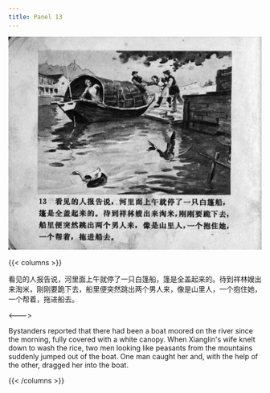 ```yaml
---
title: Panel 13
---
```


![zhufu panel](./../../../images/zhufu/seifert0772_zf_0018_013.jpg)

{{< columns >}}

看见的人报告说，河里面上午就停了一只白篷船，篷是全盖起来的。待到祥林嫂出来淘米，刚刚要跪下去，船里便突然跳出两个男人来，像是山里人，一个抱住她，一个帮着，拖进船去。

<--->

Bystanders reported that there had been a boat moored on the river since the morning, fully covered with a white canopy. When Xianglin's wife knelt down to wash the rice, two men looking like peasants from the mountains suddenly jumped out of the boat. One man caught her and, with the help of the other, dragged her into the boat.

{{< /columns >}}
